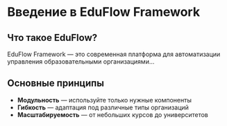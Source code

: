 # Введение в EduFlow Framework

## Что такое EduFlow?

EduFlow Framework — это современная платформа для автоматизации управления образовательными организациями...

## Основные принципы

- **Модульность** — используйте только нужные компоненты
- **Гибкость** — адаптация под различные типы организаций
- **Масштабируемость** — от небольших курсов до университетов